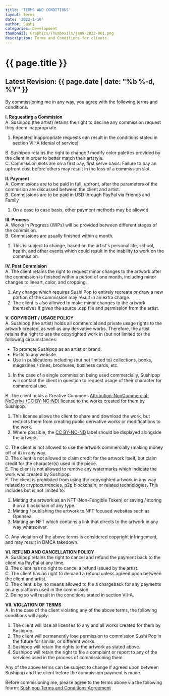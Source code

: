 ```yaml
---
title: 'TERMS AND CONDITIONS'
layout: terms
date: '2022-1-19'
author: Sushi
categories: Development
thumbnail: Graphics/Thumbnails/jan9-2022-001.png
description: Terms and Conditions for clients.
---
```


# {{ page.title }}
## **Latest Revision: {{ page.date | date: "%b %-d, %Y" }}**

By commissioning me in any way, you agree with the following terms and conditions.

**I. Requesting a Commision**      
A. Sushipop (the artist) retains the right to decline any commission request they deem inappropriate.     
1. Repeated inappropriate requests can result in the conditions stated in section VII-A (denial of service)  

B. Sushipop retains the right to change / modify color palettes provided by the client in order to better match their artstyle.     
C. Commission slots are on a first pay, first serve basis. Failure to pay an upfront cost before others may result in the loss of a commission slot.     

**II. Payment**     
A. Commissions are to be paid in full, upfront, after the parameters of the commision are discussed between the client and artist.     
B. Commissions are to be paid in USD through PayPal via Friends and Family     
1. On a case to case basis, other payment methods may be allowed.     

**III. Process**     
A. Works in Progress (WIPs) will be provided between different stages of the commision.     
B. Commissions are usually finished within a month.     
1. This is subject to change, based on the artist's personal life, school, health, and other events which could result in the inability to work on the      
commission.

**IV. Post Commision**     
A. The client retains the right to request minor changes to the artwork after the commission is finished within a period of one month, including minor changes to lineart, color, and cropping.     
1. Any change which requires Sushi Pop to entirely recreate or draw a new portion of the commission may result in an extra charge.     
2. The client is also allowed to make minor changes to the artwork themselves if given the source .csp file and permission from the artist.     

**V. COPYRIGHT / USAGE POLICY**     
A. Sushipop (the artist) holds all commercial and private usage rights to the artwork created, as well as any derivative works. Therefore, the artist retains the right to use the copyrighted work in (but not limited to) the following circumstances:      

- To promote Sushipop as an artist or brand.     
- Posts to any website     
- Use in publications including (but not limited to) collections, books, magazines / zines, brochures, business cards, etc.     

1. In the case of a single commission being used commercially, Sushipop will contact the client in question to request usage of their character for commercial use.     

B. The client holds a Creative Commons [Attribution-NonCommercial-NoDerivs (CC BY-NC-ND)](https://creativecommons.org/licenses/by-nc-nd/4.0/) license to the works created for them by Sushipop.     
1. This license allows the client to share and download the work, but restricts them from creating public derivative works or modifications to the work.     
2. Where possible, the [CC BY-NC-ND](https://creativecommons.org/licenses/by-nc-nd/4.0/) label should be displayed alongside the artwork.     

C. The client is not allowed to use the artwork commercially (making money off of it) in any way.     
D. The client is not allowed to claim credit for the artwork itself, but claim credit for the character(s) used in the piece.     
E. The client is not allowed to remove any watermarks which indicate the work was created by Sushipop.     
F. The client is prohibited from using the copyrighted artwork in any way related to cryptocurrencies, p2p blockchain, or related technologies. This includes but is not limited to:    
1. Minting the artwork as an NFT (Non-Fungible Token) or saving / storing it on a blockchain of any type.     
2. Minting / publishing the artwork to NFT focused websites such as Opensea.     
3. Minting an NFT which contains a link that directs to the artwork in any way whatsoever.     

G. Any violation of the above terms is considered copyright infringement, and may result in DMCA takedown.     

**VI. REFUND AND CANCELLATION POLICY**     
A. Sushipop retains the right to cancel and refund the payment back to the client via PayPal at any time.     
B. The client has no right to cancel a refund issued by the artist.     
C. The client has no right to demand a refund unless agreed upon between the client and artist.      
D. The client is by no means allowed to file a chargeback for any payments on any platform used in the commission       
2. Doing so will result in the conditions stated in section VII-A.       

**VII. VIOLATION OF TERMS**      
A. In the case of the client violating any of the above terms, the following conditions will apply:      
1. The client will lose all licenses to any and all works created for them by Sushipop.     
2. The client will permanently lose permission to commission Sushi Pop in the future for similar, or different works.      
3. Sushipop will retain the rights to the artwork as stated above.     
4. Sushipop will retain the right to file a complaint or report to any of the services used in the process of commissioning them.      

Any of the above terms can be subject to change if agreed upon between Sushipop and the client before the commission payment is made.       

Before commisioning me, please agree to the terms above via the following fourm: [Sushipop Terms and Conditions Agreement](https://forms.gle/e8YzRo89v4fSQs1W9)
